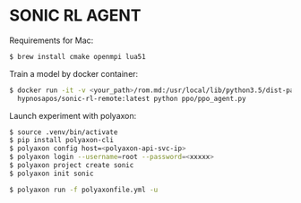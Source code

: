 # SONIC RL AGENT

Requirements for Mac:

```sh
$ brew install cmake openmpi lua51
```

Train a model by docker container:

```sh
$ docker run -it -v <your_path>/rom.md:/usr/local/lib/python3.5/dist-packages/retro/data/SonicTheHedgehog-Genesis/rom.md \
  hypnosapos/sonic-rl-remote:latest python ppo/ppo_agent.py
```

Launch experiment with polyaxon:

```bash
$ source .venv/bin/activate
$ pip install polyaxon-cli
$ polyaxon config host=<polyaxon-api-svc-ip>
$ polyaxon login --username=root --password=<xxxxx>
$ polyaxon project create sonic
$ polyaxon init sonic

$ polyaxon run -f polyaxonfile.yml -u
```
